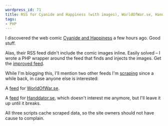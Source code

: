 ```yaml
--- 
wordpress_id: 71
title: RSS for Cyanide and Happiness (with images), WorldOfWar.se, Handdator.se
tags: 
- PHP
---
```

I discovered the web comic <a href="http://www.explosm.net/comics">Cyanide and Happiness</a> a few hours ago. Good stuff.

Alas, their RSS feed didn't include the comic images inline. Easily solved &ndash; I wrote a PHP wrapper around the feed that finds and injects the images. Get the <a href="http://henrik.nyh.se/scrapers/cyanide_and_happiness.rss">improved feed</a>.

While I'm blogging this, I'll mention two other feeds I'm <a href="http://en.wikipedia.org/wiki/Web_scraping">scraping</a> since a while back, in case anyone else is interested:

A <a href="http://henrik.nyh.se/scrapers/worldofwar.se.rss">feed</a> for <a href="http://worldofwar.se/">WorldOfWar.se</a>.

A <a href="http://henrik.nyh.se/scrapers/handdator.se.rss">feed</a> for <a href="http://www.handdator.se">Handdator.se</a>, which doesn't interest me anymore, but I'll leave it up until it breaks.

All three scripts cache scraped data, so the site owners should not have cause to complain.
